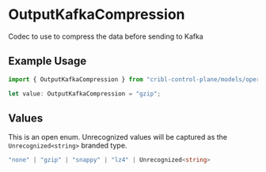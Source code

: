 # OutputKafkaCompression

Codec to use to compress the data before sending to Kafka

## Example Usage

```typescript
import { OutputKafkaCompression } from "cribl-control-plane/models/operations";

let value: OutputKafkaCompression = "gzip";
```

## Values

This is an open enum. Unrecognized values will be captured as the `Unrecognized<string>` branded type.

```typescript
"none" | "gzip" | "snappy" | "lz4" | Unrecognized<string>
```